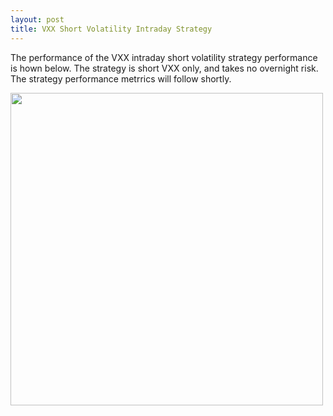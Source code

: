 ```yaml
---
layout: post
title: VXX Short Volatility Intraday Strategy
---
```

The performance of the VXX intraday short volatility strategy performance is hown below. The strategy is short VXX only, and takes no overnight risk. The strategy performance metrrics will follow shortly.

<img src="https://user-images.githubusercontent.com/71300644/93160764-0594d000-f6df-11ea-96fc-5701f1b04ca0.png" height="500">
